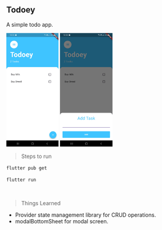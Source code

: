 ## Todoey

A simple todo app.

<img src="./gh_assets/list.jpg" height="300" />
<img src="./gh_assets/new.jpg" height="300" />

> Steps to run

```bash
flutter pub get
```

```bash
flutter run
```

<br />

> Things Learned

-   Provider state management library for CRUD operations.
-   modalBottomSheet for modal screen.
